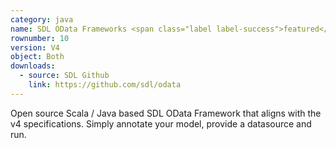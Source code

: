 ```yaml
---
category: java
name: SDL OData Frameworks <span class="label label-success">featured</span>
rownumber: 10
version: V4
object: Both
downloads:
  - source: SDL Github
    link: https://github.com/sdl/odata
---
```

Open source Scala / Java based SDL OData Framework that aligns with the v4 specifications. Simply annotate your model, provide a datasource and run.

